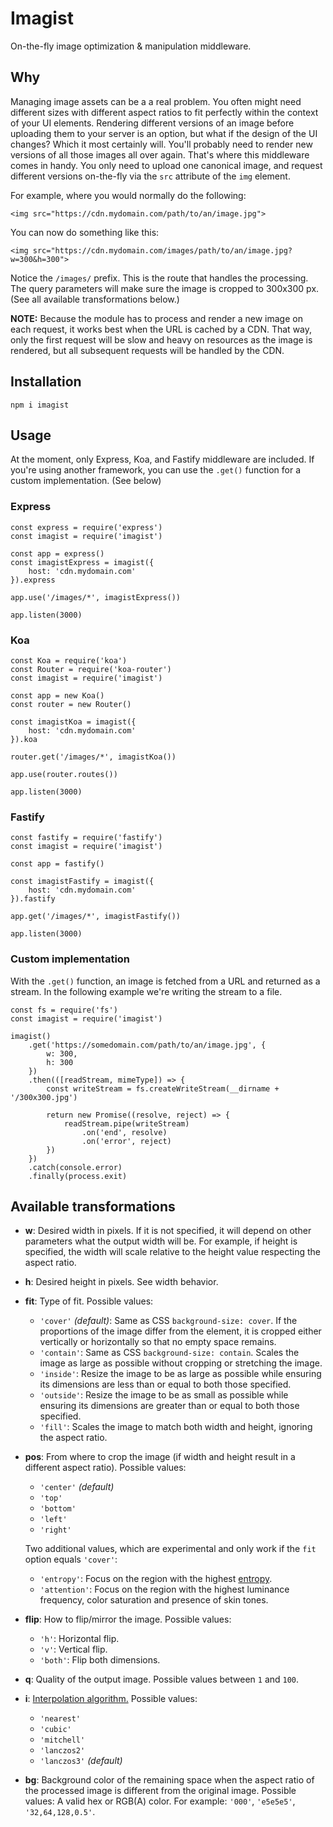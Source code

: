 # Imagist

On-the-fly image optimization & manipulation middleware.

## Why

Managing image assets can be a a real problem. You often might need different sizes with different aspect ratios to fit perfectly within the context of your UI elements. Rendering different versions of an image before uploading them to your server is an option, but what if the design of the UI changes? Which it most certainly will. You'll probably need to render new versions of all those images all over again. That's where this middleware comes in handy. You only need to upload one canonical image, and request different versions on-the-fly via the `src` attribute of the `img` element.

For example, where you would normally do the following:
    
    <img src="https://cdn.mydomain.com/path/to/an/image.jpg">

You can now do something like this:
    
    <img src="https://cdn.mydomain.com/images/path/to/an/image.jpg?w=300&h=300">
    
Notice the `/images/` prefix. This is the route that handles the processing. The query parameters will make sure the image is cropped to 300x300 px. (See all available transformations below.)

**NOTE:** Because the module has to process and render a new image on each request, it works best when the URL is cached by a CDN. That way, only the first request will be slow and heavy on resources as the image is rendered, but all subsequent requests will be handled by the CDN.

## Installation

    npm i imagist

## Usage

At the moment, only Express, Koa, and Fastify middleware are included. If you're using another framework, you can use the `.get()` function for a custom implementation. (See below)

### Express

    const express = require('express')
    const imagist = require('imagist')

    const app = express()
    const imagistExpress = imagist({
        host: 'cdn.mydomain.com'
    }).express

    app.use('/images/*', imagistExpress())

    app.listen(3000)
    
### Koa

    const Koa = require('koa')
    const Router = require('koa-router')
    const imagist = require('imagist')

    const app = new Koa()
    const router = new Router()

    const imagistKoa = imagist({
        host: 'cdn.mydomain.com'
    }).koa

    router.get('/images/*', imagistKoa())

    app.use(router.routes())

    app.listen(3000)

### Fastify

    const fastify = require('fastify')
    const imagist = require('imagist')

    const app = fastify()
    
    const imagistFastify = imagist({
        host: 'cdn.mydomain.com'
    }).fastify

    app.get('/images/*', imagistFastify())

    app.listen(3000)
    
### Custom implementation

With the `.get()` function, an image is fetched from a URL and returned as a stream. In the following example we're writing the stream to a file.

    const fs = require('fs')
    const imagist = require('imagist')

    imagist()
        .get('https://somedomain.com/path/to/an/image.jpg', {
            w: 300,
            h: 300
        })
        .then(([readStream, mimeType]) => {
            const writeStream = fs.createWriteStream(__dirname + '/300x300.jpg')
            
            return new Promise((resolve, reject) => {
                readStream.pipe(writeStream)
                    .on('end', resolve)
                    .on('error', reject)
            })
        })
        .catch(console.error)
        .finally(process.exit)
    
## Available transformations

- **w**: Desired width in pixels. If it is not specified, it will depend on other parameters what the output width will be. For example, if height is specified, the width will scale relative to the height value respecting the aspect ratio.

- **h**: Desired height in pixels. See width behavior.

- **fit**: Type of fit. Possible values:
    - `'cover'` *(default)*: Same as CSS `background-size: cover`. If the proportions of the image differ from the element, it is cropped either vertically or horizontally so that no empty space remains.
    - `'contain'`: Same as CSS `background-size: contain`. Scales the image as large as possible without cropping or stretching the image.
    - `'inside'`: Resize the image to be as large as possible while ensuring its dimensions are less than or equal to both those specified.
    - `'outside'`: Resize the image to be as small as possible while ensuring its dimensions are greater than or equal to both those specified.
    - `'fill'`: Scales the image to match both width and height, ignoring the aspect ratio.


- **pos**: From where to crop the image (if width and height result in a different aspect ratio). Possible values:
    - `'center'` *(default)*
    - `'top'`
    - `'bottom'`
    - `'left'`
    - `'right'`
    
    Two additional values, which are experimental and only work if the `fit` option equals `'cover'`:
    - `'entropy'`: Focus on the region with the highest [entropy](https://en.wikipedia.org/wiki/Entropy_%28information_theory%29).
    - `'attention'`: Focus on the region with the highest luminance frequency, color saturation and presence of skin tones.


- **flip**: How to flip/mirror the image. Possible values:
    - `'h'`: Horizontal flip.
    - `'v'`: Vertical flip.
    - `'both'`: Flip both dimensions.


- **q**: Quality of the output image. Possible values between `1` and `100`.

- **i**: [Interpolation algorithm.](https://en.wikipedia.org/wiki/Image_scaling#Algorithms) Possible values:
    - `'nearest'`
    - `'cubic'`
    - `'mitchell'`
    - `'lanczos2'`
    - `'lanczos3'` *(default)*


- **bg**: Background color of the remaining space when the aspect ratio of the processed image is different from the original image. Possible values: A valid hex or RGB(A) color. For example: `'000'`, `'e5e5e5'`, `'32,64,128,0.5'`.

